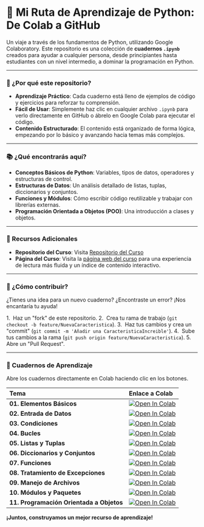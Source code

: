 # 🐍 Mi Ruta de Aprendizaje de Python: De Colab a GitHub

Un viaje a través de los fundamentos de Python, utilizando Google Colaboratory. Este repositorio es una colección de **cuadernos `.ipynb`** creados para ayudar a cualquier persona, desde principiantes hasta estudiantes con un nivel intermedio, a dominar la programación en Python.

---

### **🚀 ¿Por qué este repositorio?**

* **Aprendizaje Práctico**: Cada cuaderno está lleno de ejemplos de código y ejercicios para reforzar tu comprensión.
* **Fácil de Usar**: Simplemente haz clic en cualquier archivo `.ipynb` para verlo directamente en GitHub o ábrelo en Google Colab para ejecutar el código.
* **Contenido Estructurado**: El contenido está organizado de forma lógica, empezando por lo básico y avanzando hacia temas más complejos.

---

### **📚 ¿Qué encontrarás aquí?**

* **Conceptos Básicos de Python**: Variables, tipos de datos, operadores y estructuras de control.
* **Estructuras de Datos**: Un análisis detallado de listas, tuplas, diccionarios y conjuntos.
* **Funciones y Módulos**: Cómo escribir código reutilizable y trabajar con librerías externas.
* **Programación Orientada a Objetos (POO)**: Una introducción a clases y objetos.

---

### **🔗 Recursos Adicionales**

*  **Repositorio del Curso**: Visita [Repositorio del Curso](https://github.com/UNCICarlos272/Curso_Python.git)
* **Página del Curso**: Visita la [página web del curso](https://uncicarlos272.github.io/Curso_Python/) para una experiencia de lectura más fluida y un índice de contenido interactivo.


---

### **🤝 ¿Cómo contribuir?**

¿Tienes una idea para un nuevo cuaderno? ¿Encontraste un error? ¡Nos encantaría tu ayuda!

1.  Haz un "fork" de este repositorio.
2.  Crea tu rama de trabajo (`git checkout -b feature/NuevaCaracteristica`).
3.  Haz tus cambios y crea un "commit" (`git commit -m 'Añadir una CaracteristicaIncreible'`).
4.  Sube tus cambios a la rama (`git push origin feature/NuevaCaracteristica`).
5.  Abre un "Pull Request".

---

### **🔗 Cuadernos de Aprendizaje**

Abre los cuadernos directamente en Colab haciendo clic en los botones.

| Tema | Enlace a Colab |
| :--- | :--- |
| **01. Elementos Básicos** | [![Open In Colab](https://colab.research.google.com/assets/colab-badge.svg)](https://colab.research.google.com/github/UNCICarlos272/Curso_Python/blob/main/01_Elementos_Basicos.ipynb) |
| **02. Entrada de Datos** | [![Open In Colab](https://colab.research.google.com/assets/colab-badge.svg)](https://colab.research.google.com/github/UNCICarlos272/Curso_Python/blob/main/02_Entrada_de_Datos.ipynb) |
| **03. Condiciones** | [![Open In Colab](https://colab.research.google.com/assets/colab-badge.svg)](https://colab.research.google.com/github/UNCICarlos272/Curso_Python/blob/main/03_Condiciones.ipynb) |
| **04. Bucles** | [![Open In Colab](https://colab.research.google.com/assets/colab-badge.svg)](https://colab.research.google.com/github/UNCICarlos272/Curso_Python/blob/main/04_Bucles.ipynb) |
| **05. Listas y Tuplas** | [![Open In Colab](https://colab.research.google.com/assets/colab-badge.svg)](https://colab.research.google.com/github/UNCICarlos272/Curso_Python/blob/main/05_Colecciones_Listas_y_Tuplas.ipynb) |
| **06. Diccionarios y Conjuntos** | [![Open In Colab](https://colab.research.google.com/assets/colab-badge.svg)](https://colab.research.google.com/github/UNCICarlos272/Curso_Python/blob/main/06_Colecciones_Diccionarios_y_Conjuntos.ipynb) |
| **07. Funciones** | [![Open In Colab](https://colab.research.google.com/assets/colab-badge.svg)](https://colab.research.google.com/github/UNCICarlos272/Curso_Python/blob/main/07_Funciones.ipynb) |
| **08. Tratamiento de Excepciones** | [![Open In Colab](https://colab.research.google.com/assets/colab-badge.svg)](https://colab.research.google.com/github/UNCICarlos272/Curso_Python/blob/main/08_Tratamiento_de_Excepciones.ipynb) |
| **09. Manejo de Archivos** | [![Open In Colab](https://colab.research.google.com/assets/colab-badge.svg)](https://colab.research.google.com/github/UNCICarlos272/Curso_Python/blob/main/09_Manejo_de_Archivos.ipynb) |
| **10. Módulos y Paquetes** | [![Open In Colab](https://colab.research.google.com/assets/colab-badge.svg)](https://colab.research.google.com/github/UNCICarlos272/Curso_Python/blob/main/10_Modulos_y_Paquetes.ipynb) |
| **11. Programación Orientada a Objetos** | [![Open In Colab](https://colab.research.google.com/assets/colab-badge.svg)](https://colab.research.google.com/github/UNCICarlos272/Curso_Python/blob/main/11_Programacion_Orientada_a_Objetos.ipynb) |

**¡Juntos, construyamos un mejor recurso de aprendizaje!**
